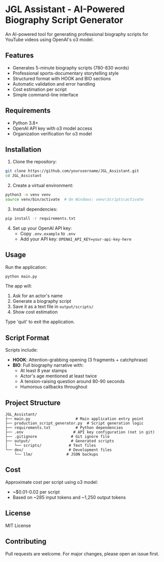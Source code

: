 # JGL Assistant - AI-Powered Biography Script Generator

An AI-powered tool for generating professional biography scripts for YouTube videos using OpenAI's o3 model.

## Features

- Generates 5-minute biography scripts (780-830 words)
- Professional sports-documentary storytelling style
- Structured format with HOOK and BIO sections
- Automatic validation and error handling
- Cost estimation per script
- Simple command-line interface

## Requirements

- Python 3.8+
- OpenAI API key with o3 model access
- Organization verification for o3 model

## Installation

1. Clone the repository:
```bash
git clone https://github.com/yourusername/JGL_Assistant.git
cd JGL_Assistant
```

2. Create a virtual environment:
```bash
python3 -m venv venv
source venv/bin/activate  # On Windows: venv\Scripts\activate
```

3. Install dependencies:
```bash
pip install -r requirements.txt
```

4. Set up your OpenAI API key:
   - Copy `.env.example` to `.env`
   - Add your API key: `OPENAI_API_KEY=your-api-key-here`

## Usage

Run the application:
```bash
python main.py
```

The app will:
1. Ask for an actor's name
2. Generate a biography script
3. Save it as a text file in `output/scripts/`
4. Show cost estimation

Type 'quit' to exit the application.

## Script Format

Scripts include:
- **HOOK**: Attention-grabbing opening (3 fragments + catchphrase)
- **BIO**: Full biography narrative with:
  - At least 8 year stamps
  - Actor's age mentioned at least twice
  - A tension-raising question around 80-90 seconds
  - Humorous callbacks throughout

## Project Structure

```
JGL_Assistant/
├── main.py                    # Main application entry point
├── production_script_generator.py  # Script generation logic
├── requirements.txt           # Python dependencies
├── .env                      # API key configuration (not in git)
├── .gitignore               # Git ignore file
├── output/                  # Generated scripts
│   └── scripts/            # Text files
└── dev/                    # Development files
    └── llm/               # JSON backups
```

## Cost

Approximate cost per script using o3 model:
- ~$0.01-0.02 per script
- Based on ~285 input tokens and ~1,250 output tokens

## License

MIT License

## Contributing

Pull requests are welcome. For major changes, please open an issue first.